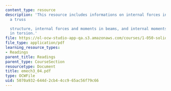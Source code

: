 ```yaml
---
content_type: resource
description: 'This resource includes informations on internal forces in members of
  a truss

  structure, internal forces and moments in beams, and internal moments in shafts
  in torsion.'
file: https://ol-ocw-studio-app-qa.s3.amazonaws.com/courses/1-050-solid-mechanics-fall-2004/5070a932644d2cb44cc965ac56f79c66_emech3_04.pdf
file_type: application/pdf
learning_resource_types:
- Readings
parent_title: Readings
parent_type: CourseSection
resourcetype: Document
title: emech3_04.pdf
type: OCWFile
uid: 5070a932-644d-2cb4-4cc9-65ac56f79c66
---
```

